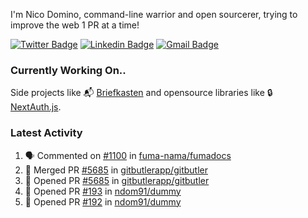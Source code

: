 
I'm Nico Domino, command-line warrior and open sourcerer, trying to improve the web 1 PR at a time!

[![Twitter Badge](https://img.shields.io/badge/-@ndom91-1ca0f1?style=flat-square&labelColor=1ca0f1&logo=twitter&logoColor=white&link=https://twitter.com/ndom91)](https://twitter.com/ndom91) [![Linkedin Badge](https://img.shields.io/badge/-ndom91-blue?style=flat-square&logo=Linkedin&logoColor=white&link=https://www.linkedin.com/in/ndom91/)](https://www.linkedin.com/in/ndom91/) [![Gmail Badge](https://img.shields.io/badge/-yo@ndo.dev-c14438?style=flat-square&logo=mail.ru&logoColor=white&link=mailto:yo@ndo.dev)](mailto:yo@ndo.dev)

### Currently Working On..

Side projects like 📬 [Briefkasten](https://briefkastenhq.com) and opensource libraries like 🔒 [NextAuth.js](https://github.com/nextauthjs/next-auth).

<!--START_SECTION_PROFILE_VIEWS:readme-info-->
<!--END_SECTION_PROFILE_VIEWS:readme-info-->

<!--START_SECTION_DAILY_COMMIT:readme-info-->
<!--END_SECTION_DAILY_COMMIT:readme-info-->

<!--START_SECTION_WEEKLY_COMMIT:readme-info-->
<!--END_SECTION_WEEKLY_COMMIT:readme-info-->

### Latest Activity

<!--START_SECTION:activity-->
1. 🗣 Commented on [#1100](https://github.com/fuma-nama/fumadocs/issues/1100#issuecomment-2500786724) in [fuma-nama/fumadocs](https://github.com/fuma-nama/fumadocs)
2. 🎉 Merged PR [#5685](https://github.com/gitbutlerapp/gitbutler/pull/5685) in [gitbutlerapp/gitbutler](https://github.com/gitbutlerapp/gitbutler)
3. 💪 Opened PR [#5685](https://github.com/gitbutlerapp/gitbutler/pull/5685) in [gitbutlerapp/gitbutler](https://github.com/gitbutlerapp/gitbutler)
4. 💪 Opened PR [#193](https://github.com/ndom91/dummy/pull/193) in [ndom91/dummy](https://github.com/ndom91/dummy)
5. 💪 Opened PR [#192](https://github.com/ndom91/dummy/pull/192) in [ndom91/dummy](https://github.com/ndom91/dummy)
<!--END_SECTION:activity-->
